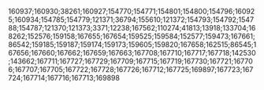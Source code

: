 160937;160930;38261;160927;154770;154771;154801;154800;154796;160925;160934;154785;154779;121371;36794;155610;121372;154793;154792;154788;154787;121370;121373;3371;12238;167562;110274;41813;13918;133704;168262;152576;159158;167655;167654;159525;159584;152577;159473;167661;86542;159185;159187;159174;159173;159605;159820;167658;162515;86545;167656;167660;167662;167659;167663;167708;167710;167717;167718;142530;143662;167711;167727;167729;167709;167715;167719;167730;167721;167706;167707;167705;167722;167728;167726;167712;167725;169897;167723;167724;167714;167716;167713;169898

